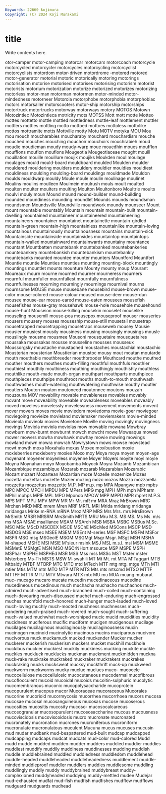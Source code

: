 ```yaml
---
Keywords: 22660 kojimura
Copyright: (C) 2024 Koji Murakami
---
```


# title

Write contents here.



otor-camper motor-camping motorcar motorcars motorcoach motorcycle motorcycled
motorcycler motorcycles motorcycling motorcyclist motorcyclists motordom motor-driven motordrome -motored motored
motor-generator motorial motoric motorically motoring motorings motorisation motorise motorised motorises
motorising motorism motorist motorists motorium motorization motorize motorized motorizes motorizing
motorless motor-man motorman motormen motor-minded motor-mindedness motorneer Motorola motorphobe motorphobia
motorphobiac motors motorsailer motorscooters motor-ship motorship motorships motortruck motortrucks motorway
motorways motory MOTOS Motown Motozintlec Motozintleca motricity mots MOTSS Mott
mott motte Motteo mottes mottetto mottle mottled mottledness mottle-leaf mottlement
mottler mottlers mottles mottling motto mottoed mottoes mottoless mottolike mottos
mottramite motts Mottville motty Motu MOTV motyka MOU Mou mou
mouch moucharabies moucharaby mouchard mouchardism mouche mouched mouches mouching mouchoir
mouchoirs mouchrabieh moud moudie moudieman moudy moudy-warp moue mouedhin moues
moufflon moufflons mouflon mouflons Mougeotia Mougeotiaceae mought mouill mouillation mouille
mouillure moujik moujiks Moukden moul moulage moulages mould mould-board mouldboard
moulded Moulden moulder mouldered mouldering moulders mouldery mouldier mouldies mouldiest
mouldiness moulding moulding-board mouldings mouldmade Mouldon moulds mouldwarp mouldy Moule
moule moulin moulinage moulinet Moulins moulins moulleen Moulmein moulrush mouls
moult moulted moulten moulter moulters moulting Moulton Moultonboro Moultrie moults
moulvi mouly moun Mound mound mound-builder mound-building mounded moundiness mounding
moundlet Mounds mounds moundsman moundsmen Moundsville Moundville moundwork moundy mounseer
Mount mount mountable mountably Mountain mountain mountain-built mountain-dwelling mountained mountaineer
mountaineered mountaineering mountaineers mountainer mountainet mountainette mountain-girdled mountain-green mountain-high mountainless
mountainlike mountain-loving mountainous mountainously mountainousness mountains mountain-sick Mountainside mountainside mountainsides
mountaintop mountaintops mountain-walled mountainward mountainwards mountainy mountance mountant Mountbatten mountebank
mountebanked mountebankeries mountebankery mountebankish mountebankism mountebankly mountebanks mounted mountee mounter
mounters Mountford Mountfort Mountie mountie Mounties mounties mounting mounting-block mountingly
mountings mountlet mounts mounture Mounty mounty moup Mourant Moureaux mourn
mourne mourned mourner mourneress mourners mournful mournfuller mournfullest mournfully mournfulness
mournfulnesses mourning mourningly mournings mournival mourns mournsome MOUSE mouse mousebane
mousebird mouse-brown mouse-color mouse-colored mouse-colour moused mouse-deer mouse-dun mousee mouse-ear
mouse-eared mouse-eaten mousees mousefish mousefishes mouse-gray mousehawk mouse-hole mousehole mousehound
mouse-hunt Mouseion mouse-killing mousekin mouselet mouselike mouseling mousemill mouse-pea mousepox
mouseproof mouser mouseries mousers mousery mouses mouseship mouse-still mousetail mousetrap
mousetrapped mousetrapping mousetraps mouseweb mousey Mousie mousier mousiest mousily mousiness
mousing mousingly mousings mousle mouslingly mousme mousmee Mousoni mousquetaire mousquetaires
moussaka moussakas mousse mousseline mousses mousseux Moussorgsky moustache moustached moustaches
moustachial moustachio Mousterian mousterian Moustierian moustoc mousy mout moutan moutarde
mouth mouthable mouthbreeder mouthbrooder Mouthcard mouthe mouthed mouther mouthers mouthes
mouth-filling mouthful mouthfuls mouthier mouthiest mouthily mouthiness mouthing mouthingly mouthishly
mouthless mouthlike mouth-made mouth-organ mouthpart mouthparts mouthpiece mouthpieces mouthpipe mouthroot
mouths mouth-to-mouth mouthwash mouthwashes mouth-watering mouthwatering mouthwise mouthy moutler moutlers
Mouton mouton moutoneed moutonnee moutons mouzah mouzouna MOV movability movable
movableness movables movably movant move moveability moveable moveableness moveables moveably
moved moveless movelessly movelessness movement movements movent mover movers moves
movie moviedom moviedoms movie-goer moviegoer moviegoing movieize movieland moviemaker moviemakers
movie-minded Movieola movieola movies Movietone Moville moving movingly movingness movings
Moviola moviola moviolas mow mowable mowana Mowbray mowburn mow-burnt mowburnt
mowch mowcht mowe Moweaqua mowed mower mowers mowha mowhawk mowhay
mowie mowing mowings mowland mown mowra mowrah Mowrystown mows mowse
mowstead mowt mowth moxa Moxahala moxas Moxee moxibustion moxie moxieberries
moxieberry moxies Moxo moy Moya moya moyen moyen-age moyenant moyener
moyenless moyenne Moyer Moyers moyite moyl moyle Moyna Moynahan moyo
Moyobamba Moyock Moyra Mozamb Mozambican Mozambique mozambique Mozarab mozarab Mozarabian
Mozarabic Mozart mozart Mozartean Mozartian moze Mozelle mozemize Mozes mozetta
mozettas mozette Mozier mozing mozo mozos Mozza mozzarella mozzetta mozzettas
mozzette M.P. MP m.p. mp MPA Mpangwe mpb mpbs MPC
MPCC MPCH MPDU MPE MPers MPG mpg MPH MPh mph
MPharm MPhil mphps MPIF MPL MPO Mpondo MPOW MPP MPPD
MPR mpret M.P.S. MPS MPT MPU MPV MPW MR Mr
Mr. mR mr MRA Mraz MrBrown MRC Mrchen MRD MRE
mrem Mren MRF MRFL MRI Mrida mridang mridanga mridangas Mrike
m-RNA mRNA Mroz MRP MRS Mrs Mrs. mrs MrsBrown MrSmith
MRSR MRSRM MrsSmith MRTS MRU Mru M.S. MS MS. Ms
Ms. m/s ms MSA MSAE msalliance MSAM MSArch MSB MSBA
MSBC MSBus M.Sc. MSC MSc MScD MSCDEX MSCE MSChE MScMed
MSCons MSCP MSD MSDOS MSE msec MSEE MSEM MSEnt M-series
MSF MSFC MSFM MSFor MSFR MSG msg MSGeolE MSGM MSGMgt
Msgr Msgr. MSgt MSH MSHA M-shaped MSHE MSI MSIE M'sieur
msink MSJ MSL m.s.l. msl MSM MSME MSMetE MSMgtE MSN
MSO MSOrNHort msource MSP MSPE MSPH MSPhar MSPHE MSPHEd MSR
MSS Mss mss MSSc MST Mster mster Msterberg Ms-Th MSTS
MSW M-swahili MT Mt Mt. mt MTA M'Taggart MTB Mtbaldy
MTBF MTBRP MTC MTD mtd MTech MTF mtg mtg. mtge
MTh MTI mtier Mtis MTM mtn MTO MTP MTR MTS
Mts mts mtscmd MTSO MTTF MTTFF MTTR MTU MTV Mtwara
MTX mtx MU mu MUA muang mubarat muc- mucago mucaro
mucate mucedin mucedinaceous mucedine mucedineous mucedinous much muchacha muchacho muchachos
much-admired much-advertised much-branched much-coiled much-containing much-devouring much-discussed muchel much-enduring much-engrossed
muches muchfold much-honored much-hunger much-lauded much-loved much-loving muchly much-mooted muchness
muchnesses much-pondering much-praised much-revered much-sought much-suffering much-valued muchwhat much-worshiped mucic
mucid mucidities mucidity mucidness muciferous mucific muciform mucigen mucigenous mucilage
mucilages mucilaginous mucilaginously mucilaginousness mucin mucinogen mucinoid mucinolytic mucinous mucins
muciparous mucivore mucivorous muck muckamuck mucked muckender Mucker mucker muckerer
muckerish muckerism muckers mucket muckhill muckhole muckibus muckier muckiest muckily
muckiness mucking muckite muckle muckles muckluck mucklucks muckman muckment muckmidden
muckna muck-rake muckrake muckraked muckraker muckrakers muckrakes muckraking mucks mucksweat
mucksy muckthrift muck-up muckweed muckworm muckworms mucky mucluc muclucs muco-
mucocele mucocellulose mucocellulosic mucocutaneous mucodermal mucofibrous mucoflocculent mucoid mucoidal mucoids
mucoitin-sulphuric mucolytic mucomembranous muconic mucopolysaccharide mucoprotein mucopurulent mucopus mucor Mucoraceae
mucoraceous Mucorales mucorine mucorioid mucormycosis mucorrhea mucorrhoea mucors mucosa mucosae
mucosal mucosanguineous mucosas mucose mucoserous mucosities mucositis mucosity mucoso- mucosocalcareous
mucosogranular mucosopurulent mucososaccharine mucous mucousness mucoviscidosis mucoviscoidosis mucro mucronate mucronated
mucronately mucronation mucrones mucroniferous mucroniform mucronulate mucronulatous muculent Mucuna mucus
mucuses mucusin mud mudar mudbank mud-bespattered mud-built mudcap mudcapped mudcapping
mudcaps mudcat mudcats mud-color mud-colored Mudd mudd mudde mudded mudden
mudder mudders muddied muddier muddies muddiest muddify muddily muddiness muddinesses
mudding muddish muddle muddlebrained muddled muddledness muddledom muddlehead muddle-headed muddleheaded
muddleheadedness muddlement muddle-minded muddleproof muddler muddlers muddles muddlesome muddling muddlingly
muddly muddy muddybrained muddybreast muddy-complexioned muddyheaded muddying muddy-mettled mudee Mudejar
mud-exhausted mudfat mud-fish mudfish mudfishes mudflow mudflows mudguard mudguards mudhead
